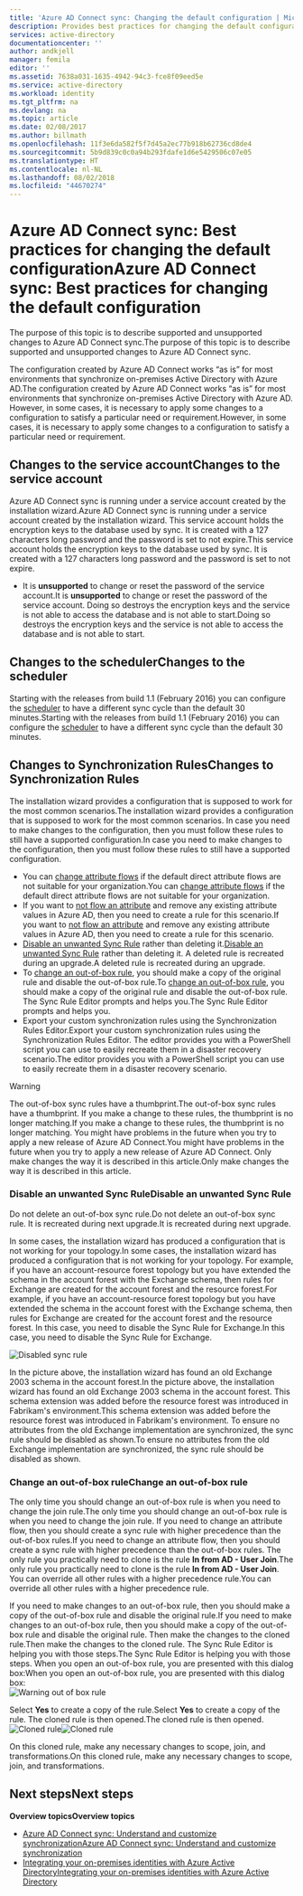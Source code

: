 ```yaml
---
title: 'Azure AD Connect sync: Changing the default configuration | Microsoft Docs'
description: Provides best practices for changing the default configuration of Azure AD Connect sync.
services: active-directory
documentationcenter: ''
author: andkjell
manager: femila
editor: ''
ms.assetid: 7638a031-1635-4942-94c3-fce8f09eed5e
ms.service: active-directory
ms.workload: identity
ms.tgt_pltfrm: na
ms.devlang: na
ms.topic: article
ms.date: 02/08/2017
ms.author: billmath
ms.openlocfilehash: 11f3e6da582f5f7d45a2ec77b918b62736cd8de4
ms.sourcegitcommit: 5b9d839c0c0a94b293fdafe1d6e5429506c07e05
ms.translationtype: HT
ms.contentlocale: nl-NL
ms.lasthandoff: 08/02/2018
ms.locfileid: "44670274"
---
```

# <a name="azure-ad-connect-sync-best-practices-for-changing-the-default-configuration"></a><span data-ttu-id="fac6e-103">Azure AD Connect sync: Best practices for changing the default configuration</span><span class="sxs-lookup"><span data-stu-id="fac6e-103">Azure AD Connect sync: Best practices for changing the default configuration</span></span>
<span data-ttu-id="fac6e-104">The purpose of this topic is to describe supported and unsupported changes to Azure AD Connect sync.</span><span class="sxs-lookup"><span data-stu-id="fac6e-104">The purpose of this topic is to describe supported and unsupported changes to Azure AD Connect sync.</span></span>

<span data-ttu-id="fac6e-105">The configuration created by Azure AD Connect works “as is” for most environments that synchronize on-premises Active Directory with Azure AD.</span><span class="sxs-lookup"><span data-stu-id="fac6e-105">The configuration created by Azure AD Connect works “as is” for most environments that synchronize on-premises Active Directory with Azure AD.</span></span> <span data-ttu-id="fac6e-106">However, in some cases, it is necessary to apply some changes to a configuration to satisfy a particular need or requirement.</span><span class="sxs-lookup"><span data-stu-id="fac6e-106">However, in some cases, it is necessary to apply some changes to a configuration to satisfy a particular need or requirement.</span></span>

## <a name="changes-to-the-service-account"></a><span data-ttu-id="fac6e-107">Changes to the service account</span><span class="sxs-lookup"><span data-stu-id="fac6e-107">Changes to the service account</span></span>
<span data-ttu-id="fac6e-108">Azure AD Connect sync is running under a service account created by the installation wizard.</span><span class="sxs-lookup"><span data-stu-id="fac6e-108">Azure AD Connect sync is running under a service account created by the installation wizard.</span></span> <span data-ttu-id="fac6e-109">This service account holds the encryption keys to the database used by sync. It is created with a 127 characters long password and the password is set to not expire.</span><span class="sxs-lookup"><span data-stu-id="fac6e-109">This service account holds the encryption keys to the database used by sync. It is created with a 127 characters long password and the password is set to not expire.</span></span>

* <span data-ttu-id="fac6e-110">It is **unsupported** to change or reset the password of the service account.</span><span class="sxs-lookup"><span data-stu-id="fac6e-110">It is **unsupported** to change or reset the password of the service account.</span></span> <span data-ttu-id="fac6e-111">Doing so destroys the encryption keys and the service is not able to access the database and is not able to start.</span><span class="sxs-lookup"><span data-stu-id="fac6e-111">Doing so destroys the encryption keys and the service is not able to access the database and is not able to start.</span></span>

## <a name="changes-to-the-scheduler"></a><span data-ttu-id="fac6e-112">Changes to the scheduler</span><span class="sxs-lookup"><span data-stu-id="fac6e-112">Changes to the scheduler</span></span>
<span data-ttu-id="fac6e-113">Starting with the releases from build 1.1 (February 2016) you can configure the [scheduler](active-directory-aadconnectsync-feature-scheduler.md) to have a different sync cycle than the default 30 minutes.</span><span class="sxs-lookup"><span data-stu-id="fac6e-113">Starting with the releases from build 1.1 (February 2016) you can configure the [scheduler](active-directory-aadconnectsync-feature-scheduler.md) to have a different sync cycle than the default 30 minutes.</span></span>

## <a name="changes-to-synchronization-rules"></a><span data-ttu-id="fac6e-114">Changes to Synchronization Rules</span><span class="sxs-lookup"><span data-stu-id="fac6e-114">Changes to Synchronization Rules</span></span>
<span data-ttu-id="fac6e-115">The installation wizard provides a configuration that is supposed to work for the most common scenarios.</span><span class="sxs-lookup"><span data-stu-id="fac6e-115">The installation wizard provides a configuration that is supposed to work for the most common scenarios.</span></span> <span data-ttu-id="fac6e-116">In case you need to make changes to the configuration, then you must follow these rules to still have a supported configuration.</span><span class="sxs-lookup"><span data-stu-id="fac6e-116">In case you need to make changes to the configuration, then you must follow these rules to still have a supported configuration.</span></span>

* <span data-ttu-id="fac6e-117">You can [change attribute flows](active-directory-aadconnectsync-change-the-configuration.md#other-common-attribute-flow-changes) if the default direct attribute flows are not suitable for your organization.</span><span class="sxs-lookup"><span data-stu-id="fac6e-117">You can [change attribute flows](active-directory-aadconnectsync-change-the-configuration.md#other-common-attribute-flow-changes) if the default direct attribute flows are not suitable for your organization.</span></span>
* <span data-ttu-id="fac6e-118">If you want to [not flow an attribute](active-directory-aadconnectsync-change-the-configuration.md#do-not-flow-an-attribute) and remove any existing attribute values in Azure AD, then you need to create a rule for this scenario.</span><span class="sxs-lookup"><span data-stu-id="fac6e-118">If you want to [not flow an attribute](active-directory-aadconnectsync-change-the-configuration.md#do-not-flow-an-attribute) and remove any existing attribute values in Azure AD, then you need to create a rule for this scenario.</span></span>
* <span data-ttu-id="fac6e-119">[Disable an unwanted Sync Rule](#disable-an-unwanted-sync-rule) rather than deleting it.</span><span class="sxs-lookup"><span data-stu-id="fac6e-119">[Disable an unwanted Sync Rule](#disable-an-unwanted-sync-rule) rather than deleting it.</span></span> <span data-ttu-id="fac6e-120">A deleted rule is recreated during an upgrade.</span><span class="sxs-lookup"><span data-stu-id="fac6e-120">A deleted rule is recreated during an upgrade.</span></span>
* <span data-ttu-id="fac6e-121">To [change an out-of-box rule](#change-an-out-of-box-rule), you should make a copy of the original rule and disable the out-of-box rule.</span><span class="sxs-lookup"><span data-stu-id="fac6e-121">To [change an out-of-box rule](#change-an-out-of-box-rule), you should make a copy of the original rule and disable the out-of-box rule.</span></span> <span data-ttu-id="fac6e-122">The Sync Rule Editor prompts and helps you.</span><span class="sxs-lookup"><span data-stu-id="fac6e-122">The Sync Rule Editor prompts and helps you.</span></span>
* <span data-ttu-id="fac6e-123">Export your custom synchronization rules using the Synchronization Rules Editor.</span><span class="sxs-lookup"><span data-stu-id="fac6e-123">Export your custom synchronization rules using the Synchronization Rules Editor.</span></span> <span data-ttu-id="fac6e-124">The editor provides you with a PowerShell script you can use to easily recreate them in a disaster recovery scenario.</span><span class="sxs-lookup"><span data-stu-id="fac6e-124">The editor provides you with a PowerShell script you can use to easily recreate them in a disaster recovery scenario.</span></span>

> [!WARNING]
> <span data-ttu-id="fac6e-125">The out-of-box sync rules have a thumbprint.</span><span class="sxs-lookup"><span data-stu-id="fac6e-125">The out-of-box sync rules have a thumbprint.</span></span> <span data-ttu-id="fac6e-126">If you make a change to these rules, the thumbprint is no longer matching.</span><span class="sxs-lookup"><span data-stu-id="fac6e-126">If you make a change to these rules, the thumbprint is no longer matching.</span></span> <span data-ttu-id="fac6e-127">You might have problems in the future when you try to apply a new release of Azure AD Connect.</span><span class="sxs-lookup"><span data-stu-id="fac6e-127">You might have problems in the future when you try to apply a new release of Azure AD Connect.</span></span> <span data-ttu-id="fac6e-128">Only make changes the way it is described in this article.</span><span class="sxs-lookup"><span data-stu-id="fac6e-128">Only make changes the way it is described in this article.</span></span>

### <a name="disable-an-unwanted-sync-rule"></a><span data-ttu-id="fac6e-129">Disable an unwanted Sync Rule</span><span class="sxs-lookup"><span data-stu-id="fac6e-129">Disable an unwanted Sync Rule</span></span>
<span data-ttu-id="fac6e-130">Do not delete an out-of-box sync rule.</span><span class="sxs-lookup"><span data-stu-id="fac6e-130">Do not delete an out-of-box sync rule.</span></span> <span data-ttu-id="fac6e-131">It is recreated during next upgrade.</span><span class="sxs-lookup"><span data-stu-id="fac6e-131">It is recreated during next upgrade.</span></span>

<span data-ttu-id="fac6e-132">In some cases, the installation wizard has produced a configuration that is not working for your topology.</span><span class="sxs-lookup"><span data-stu-id="fac6e-132">In some cases, the installation wizard has produced a configuration that is not working for your topology.</span></span> <span data-ttu-id="fac6e-133">For example, if you have an account-resource forest topology but you have extended the schema in the account forest with the Exchange schema, then rules for Exchange are created for the account forest and the resource forest.</span><span class="sxs-lookup"><span data-stu-id="fac6e-133">For example, if you have an account-resource forest topology but you have extended the schema in the account forest with the Exchange schema, then rules for Exchange are created for the account forest and the resource forest.</span></span> <span data-ttu-id="fac6e-134">In this case, you need to disable the Sync Rule for Exchange.</span><span class="sxs-lookup"><span data-stu-id="fac6e-134">In this case, you need to disable the Sync Rule for Exchange.</span></span>

![Disabled sync rule](https://docstestmedia1.blob.core.windows.net/azure-media/articles/active-directory/connect/media/active-directory-aadconnectsync-best-practices-changing-default-configuration/exchangedisabledrule.png)

<span data-ttu-id="fac6e-136">In the picture above, the installation wizard has found an old Exchange 2003 schema in the account forest.</span><span class="sxs-lookup"><span data-stu-id="fac6e-136">In the picture above, the installation wizard has found an old Exchange 2003 schema in the account forest.</span></span> <span data-ttu-id="fac6e-137">This schema extension was added before the resource forest was introduced in Fabrikam's environment.</span><span class="sxs-lookup"><span data-stu-id="fac6e-137">This schema extension was added before the resource forest was introduced in Fabrikam's environment.</span></span> <span data-ttu-id="fac6e-138">To ensure no attributes from the old Exchange implementation are synchronized, the sync rule should be disabled as shown.</span><span class="sxs-lookup"><span data-stu-id="fac6e-138">To ensure no attributes from the old Exchange implementation are synchronized, the sync rule should be disabled as shown.</span></span>

### <a name="change-an-out-of-box-rule"></a><span data-ttu-id="fac6e-139">Change an out-of-box rule</span><span class="sxs-lookup"><span data-stu-id="fac6e-139">Change an out-of-box rule</span></span>
<span data-ttu-id="fac6e-140">The only time you should change an out-of-box rule is when you need to change the join rule.</span><span class="sxs-lookup"><span data-stu-id="fac6e-140">The only time you should change an out-of-box rule is when you need to change the join rule.</span></span> <span data-ttu-id="fac6e-141">If you need to change an attribute flow, then you should create a sync rule with higher precedence than the out-of-box rules.</span><span class="sxs-lookup"><span data-stu-id="fac6e-141">If you need to change an attribute flow, then you should create a sync rule with higher precedence than the out-of-box rules.</span></span> <span data-ttu-id="fac6e-142">The only rule you practically need to clone is the rule **In from AD - User Join**.</span><span class="sxs-lookup"><span data-stu-id="fac6e-142">The only rule you practically need to clone is the rule **In from AD - User Join**.</span></span> <span data-ttu-id="fac6e-143">You can override all other rules with a higher precedence rule.</span><span class="sxs-lookup"><span data-stu-id="fac6e-143">You can override all other rules with a higher precedence rule.</span></span>

<span data-ttu-id="fac6e-144">If you need to make changes to an out-of-box rule, then you should make a copy of the out-of-box rule and disable the original rule.</span><span class="sxs-lookup"><span data-stu-id="fac6e-144">If you need to make changes to an out-of-box rule, then you should make a copy of the out-of-box rule and disable the original rule.</span></span> <span data-ttu-id="fac6e-145">Then make the changes to the cloned rule.</span><span class="sxs-lookup"><span data-stu-id="fac6e-145">Then make the changes to the cloned rule.</span></span> <span data-ttu-id="fac6e-146">The Sync Rule Editor is helping you with those steps.</span><span class="sxs-lookup"><span data-stu-id="fac6e-146">The Sync Rule Editor is helping you with those steps.</span></span> <span data-ttu-id="fac6e-147">When you open an out-of-box rule, you are presented with this dialog box:</span><span class="sxs-lookup"><span data-stu-id="fac6e-147">When you open an out-of-box rule, you are presented with this dialog box:</span></span>  
![Warning out of box rule](https://docstestmedia1.blob.core.windows.net/azure-media/articles/active-directory/connect/media/active-directory-aadconnectsync-best-practices-changing-default-configuration/warningoutofboxrule.png)

<span data-ttu-id="fac6e-149">Select **Yes** to create a copy of the rule.</span><span class="sxs-lookup"><span data-stu-id="fac6e-149">Select **Yes** to create a copy of the rule.</span></span> <span data-ttu-id="fac6e-150">The cloned rule is then opened.</span><span class="sxs-lookup"><span data-stu-id="fac6e-150">The cloned rule is then opened.</span></span>  
<span data-ttu-id="fac6e-151">![Cloned rule](https://docstestmedia1.blob.core.windows.net/azure-media/articles/active-directory/connect/media/active-directory-aadconnectsync-best-practices-changing-default-configuration/clonedrule.png)</span><span class="sxs-lookup"><span data-stu-id="fac6e-151">![Cloned rule](https://docstestmedia1.blob.core.windows.net/azure-media/articles/active-directory/connect/media/active-directory-aadconnectsync-best-practices-changing-default-configuration/clonedrule.png)</span></span>

<span data-ttu-id="fac6e-152">On this cloned rule, make any necessary changes to scope, join, and transformations.</span><span class="sxs-lookup"><span data-stu-id="fac6e-152">On this cloned rule, make any necessary changes to scope, join, and transformations.</span></span>

## <a name="next-steps"></a><span data-ttu-id="fac6e-153">Next steps</span><span class="sxs-lookup"><span data-stu-id="fac6e-153">Next steps</span></span>
<span data-ttu-id="fac6e-154">**Overview topics**</span><span class="sxs-lookup"><span data-stu-id="fac6e-154">**Overview topics**</span></span>

* [<span data-ttu-id="fac6e-155">Azure AD Connect sync: Understand and customize synchronization</span><span class="sxs-lookup"><span data-stu-id="fac6e-155">Azure AD Connect sync: Understand and customize synchronization</span></span>](active-directory-aadconnectsync-whatis.md)
* [<span data-ttu-id="fac6e-156">Integrating your on-premises identities with Azure Active Directory</span><span class="sxs-lookup"><span data-stu-id="fac6e-156">Integrating your on-premises identities with Azure Active Directory</span></span>](active-directory-aadconnect.md)



